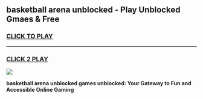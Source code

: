 
## basketball arena unblocked - Play Unblocked Gmaes & Free
<h3>
<a href="https://news.freeplayer.one?title=basketball_arena_unblocked&ref=23F">CLICK TO PLAY</a></h3>
<hr>

<h3>
<a href="https://news.freeplayer.one?title=basketball_arena_unblocked&ref=23F">CLICK 2 PLAY</a>
  
</h3>

<a href="https://news.freeplayer.one?title=basketball_arena_unblocked&ref=23F/"><img src="https://clearcache.store/games.png"></a>


**basketball arena unblocked games unblocked: Your Gateway to Fun and Accessible Online Gaming**
